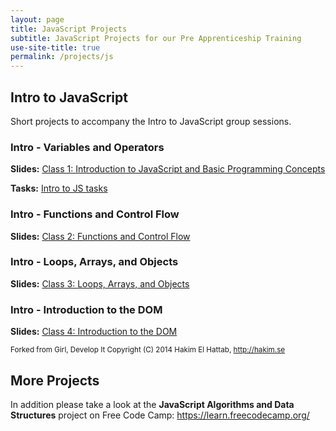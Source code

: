 ```yaml
---
layout: page
title: JavaScript Projects
subtitle: JavaScript Projects for our Pre Apprenticeship Training
use-site-title: true
permalink: /projects/js
---
```


## Intro to JavaScript
Short projects to accompany the Intro to JavaScript group sessions.

### Intro - Variables and Operators
**Slides:** [Class 1: Introduction to JavaScript and Basic Programming Concepts](http://girldevelopit.github.io/gdi-featured-js-intro/class1.html)

**Tasks:** [Intro to JS tasks](js1)

### Intro - Functions and Control Flow
**Slides:** [Class 2: Functions and Control Flow](http://girldevelopit.github.io/gdi-featured-js-intro/class2.html)

### Intro - Loops, Arrays, and Objects
**Slides:** [Class 3: Loops, Arrays, and Objects](http://girldevelopit.github.io/gdi-featured-js-intro/class3.html)

### Intro - Introduction to the DOM
**Slides:** [Class 4: Introduction to the DOM](http://girldevelopit.github.io/gdi-featured-js-intro/class4.html)

<sub>Forked from Girl, Develop It
Copyright (C) 2014 Hakim El Hattab, http://hakim.se</sub>

## More Projects
In addition please take a look at the **JavaScript Algorithms and Data Structures** project on Free Code Camp:
https://learn.freecodecamp.org/
